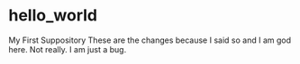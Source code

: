 # hello_world
My First Suppository
These are the changes because I said so and I am god here.
Not really. I am just a bug. 
